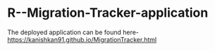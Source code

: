 # R--Migration-Tracker-application

The deployed application can be found here-https://kanishkan91.github.io/MigrationTracker.html
